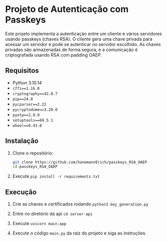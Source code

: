 # Projeto de Autenticação com Passkeys

Este projeto implementa a autenticação entre um cliente e vários servidores usando passkeys (chaves RSA). O cliente gera uma chave privada para acessar um servidor e pode se autenticar no servidor escolhido. As chaves privadas são armazenadas de forma segura, e a comunicação é criptografada usando RSA com padding OAEP.

## Requisitos

- Python 3.10.14
- `cffi==1.16.0`
- `cryptography==42.0.7`
- `pip==24.0`
- `pycparser==2.22`
- `pycryptodome==3.20.0`
- `pyotp==2.9.0`
- `setuptools==69.5.1`
- `wheel==0.43.0`

## Instalação

1. Clone o repositório:

   ```sh
   git clone https://github.com/hanemannErich/passkeys_RSA_OAEP
   cd passkeys_RSA_OAEP
   ```

2. Execute `pip install -r requirements.txt`

## Execução

1. Crie as chaves e certificados rodando `python3 key_generation.py`

2. Entre no diretório da api `cd server-api`

3. Execute `uvicorn main:app`

4. Execute o código `main.py` da raiz do projeto e siga as instruções.
